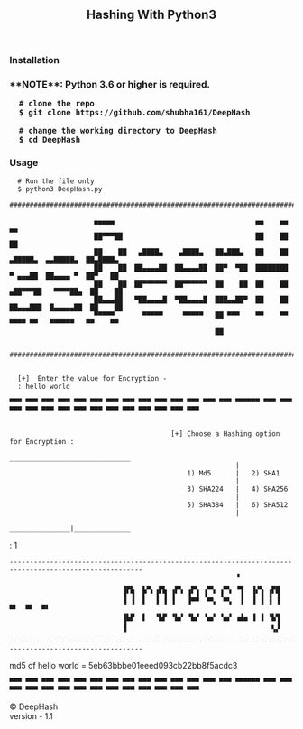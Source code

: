 <h2 align="center"> Hashing With Python3 </h2>
<br>
<h3>Installation<h3>
  **NOTE**: Python 3.6 or higher is required.
    
      # clone the repo
      $ git clone https://github.com/shubha161/DeepHash
      
      # change the working directory to DeepHash
      $ cd DeepHash
      
<h3> Usage </h3>
      
      # Run the file only 
      $ python3 DeepHash.py
              ################################################################################################################
                                                                                        
                         ▄▄▄▄▄                                   ▄▄    ▄▄                      ▄▄       
                         ██▀▀▀██                                 ██    ██                      ██       
                         ██    ██   ▄████▄    ▄████▄   ██▄███▄   ██    ██   ▄█████▄  ▄▄█████▄  ██▄████▄ 
                         ██    ██  ██▄▄▄▄██  ██▄▄▄▄██  ██▀  ▀██  ████████   ▀ ▄▄▄██  ██▄▄▄▄ ▀  ██▀   ██ 
                         ██    ██  ██▀▀▀▀▀▀  ██▀▀▀▀▀▀  ██    ██  ██    ██  ▄██▀▀▀██   ▀▀▀▀██▄  ██    ██ 
                         ██▄▄▄██   ▀██▄▄▄▄█  ▀██▄▄▄▄█  ███▄▄██▀  ██    ██  ██▄▄▄███  █▄▄▄▄▄██  ██    ██ 
                         ▀▀▀▀▀       ▀▀▀▀▀     ▀▀▀▀▀   ██ ▀▀▀    ▀▀    ▀▀   ▀▀▀▀ ▀▀   ▀▀▀▀▀▀   ▀▀    ▀▀ 
                                                       ██                                               

            ################################################################################################################
        
        
      [+]  Enter the value for Encryption - 
      : hello world
                                                                          
    ▀▀▀ ▀▀▀ ▀▀▀ ▀▀▀ ▀▀▀ ▀▀▀ ▀▀▀ ▀▀▀ ▀▀▀ ▀▀▀ ▀▀▀ ▀▀▀ ▀▀▀ ▀▀▀ ▀▀▀▀▀▀ ▀▀▀ ▀▀▀ ▀▀▀ ▀▀▀ ▀▀▀ ▀▀▀ ▀▀▀ ▀▀▀ ▀▀▀ ▀▀▀ ▀▀▀ ▀▀▀ ▀▀▀ ▀▀▀  
    

                                            [+] Choose a Hashing option for Encryption :
                                             ______________________________
                                                            |
                                                1) Md5      |   2) SHA1
                                                            |
                                                3) SHA224   |   4) SHA256
                                                            |
                                                5) SHA384   |   6) SHA512
                                                            |
                                             _______________|______________

                
 : 1

    -------------------------------------------------------------------------------------------------------
                                                            ▝                          
                                ▗▄▖  ▖▄  ▄▖  ▄▖  ▄▖  ▄▖  ▄▖ ▗▄  ▗▗▖  ▄▄                 
                                ▐▘▜  ▛ ▘▐▘▜ ▐▘▝ ▐▘▐ ▐ ▝ ▐ ▝  ▐  ▐▘▐ ▐▘▜                 
                                ▐ ▐  ▌  ▐ ▐ ▐   ▐▀▀  ▀▚  ▀▚  ▐  ▐ ▐ ▐ ▐      ▀▘  ▀▘  ▀▘ 
                                ▐▙▛  ▌  ▝▙▛ ▝▙▞ ▝▙▞ ▝▄▞ ▝▄▞ ▗▟▄ ▐ ▐ ▝▙▜                 
                                ▐                                    ▖▐                 
                                ▝                                    ▝▘   
    -------------------------------------------------------------------------------------------------------

    
md5 of hello world = 5eb63bbbe01eeed093cb22bb8f5acdc3
                                                                          
    ▀▀▀ ▀▀▀ ▀▀▀ ▀▀▀ ▀▀▀ ▀▀▀ ▀▀▀ ▀▀▀ ▀▀▀ ▀▀▀ ▀▀▀ ▀▀▀ ▀▀▀ ▀▀▀ ▀▀▀▀▀▀ ▀▀▀ ▀▀▀ ▀▀▀ ▀▀▀ ▀▀▀ ▀▀▀ ▀▀▀ ▀▀▀ ▀▀▀ ▀▀▀ ▀▀▀ ▀▀▀ ▀▀▀ ▀▀▀ 
    

© DeepHash <br>
version - 1.1
